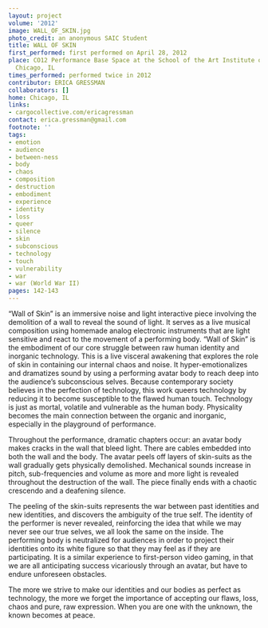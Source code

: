 ```yaml
---
layout: project
volume: '2012'
image: WALL_OF_SKIN.jpg
photo_credit: an anonymous SAIC Student
title: WALL OF SKIN
first_performed: first performed on April 28, 2012
place: CO12 Performance Base Space at the School of the Art Institute of Chicago,
  Chicago, IL
times_performed: performed twice in 2012
contributor: ERICA GRESSMAN
collaborators: []
home: Chicago, IL
links:
- cargocollective.com/ericagressman
contact: erica.gressman@gmail.com
footnote: ''
tags:
- emotion
- audience
- between-ness
- body
- chaos
- composition
- destruction
- embodiment
- experience
- identity
- loss
- queer
- silence
- skin
- subconscious
- technology
- touch
- vulnerability
- war
- war (World War II)
pages: 142-143
---
```


“Wall of Skin” is an immersive noise and light interactive piece involving the demolition of a wall to reveal the sound of light. It serves as a live musical composition using homemade analog electronic instruments that are light sensitive and react to the movement of a performing body. “Wall of Skin” is the embodiment of our core struggle between raw human identity and inorganic technology. This is a live visceral awakening that explores the role of skin in containing our internal chaos and noise. It hyper-emotionalizes and dramatizes sound by using a performing avatar body to reach deep into the audience’s subconscious selves. Because contemporary society believes in the perfection of technology, this work queers technology by reducing it to become susceptible to the flawed human touch. Technology is just as mortal, volatile and vulnerable as the human body. Physicality becomes the main connection between the organic and inorganic, especially in the playground of performance.

Throughout the performance, dramatic chapters occur: an avatar body makes cracks in the wall that bleed light. There are cables embedded into both the wall and the body. The avatar peels off layers of skin-suits as the wall gradually gets physically demolished. Mechanical sounds increase in pitch, sub-frequencies and volume as more and more light is revealed throughout the destruction of the wall. The piece finally ends with a chaotic crescendo and a deafening silence.

The peeling of the skin-suits represents the war between past identities and new identities, and discovers the ambiguity of the true self. The identity of the performer is never revealed, reinforcing the idea that while we may never see our true selves, we all look the same on the inside. The performing body is neutralized for audiences in order to project their identities onto its white figure so that they may feel as if they are participating. It is a similar experience to first-person video gaming, in that we are all anticipating success vicariously through an avatar, but have to endure unforeseen obstacles.

The more we strive to make our identities and our bodies as perfect as technology, the more we forget the importance of accepting our flaws, loss, chaos and pure, raw expression. When you are one with the unknown, the known becomes at peace.
